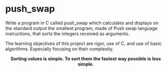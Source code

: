 # push_swap

Write a program in C called push_swap which calculates and displays on the standard output the smallest program, made of Push swap language instructions, that sorts the integers received as arguments.

The learning objectives of this project are rigor, use of C, and use of basic algorithms. Especially focusing on their complexity.

<b><p align=center>Sorting values is simple. To sort them the fastest way possible is less simple.</p></b>
